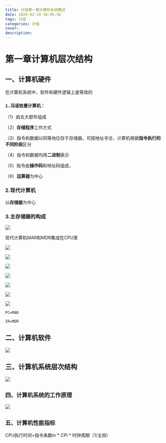 ```yaml
---
title: 计组第一章计算机系统概述
date: 2024-02-19 16:45:56
tags: 计组
categories: 计组
cover:
description:
---
```


# 第一章计算机层次结构

## 一、计算机硬件

在计算机系统中，软件和硬件逻辑上是等效的

### `1.冯诺依曼计算机：`

（1）由五大部件组成

（2）**存储程序**工作方式

（3）指令和数据以同等地位存于存储器，可按地址寻访，计算机根据**指令执行的不同阶段**区分

（4）指令和数据均用**二进制**表示

（5）指令由**操作码**和地址码组成，

（6）**运算器**为中心

### 2.现代计算机

以**存储器**为中心

### 3.主存储器的构成

![](https://cdn.jsdelivr.net/gh/SereinCease/images/blog/2024-03-13/20240313130030-68e0a9-0c0eb1.png)

现代计算机MAR和MDR集成在CPU里

![](https://cdn.jsdelivr.net/gh/SereinCease/images/blog/2024-03-13/20240313130248-812f19.png)

![](https://cdn.jsdelivr.net/gh/SereinCease/images/blog/2024-03-13/20240313130354-4deeaf.png)

![](https://cdn.jsdelivr.net/gh/SereinCease/images/blog/2024-03-13/20240313131045-3c8d08.png)

![](https://cdn.jsdelivr.net/gh/SereinCease/images/blog/2024-03-13/20240313131410-30f175.png)

![](https://cdn.jsdelivr.net/gh/SereinCease/images/blog/2024-03-13/20240313131512-9e54df.png)

![](https://cdn.jsdelivr.net/gh/SereinCease/images/blog/2024-03-13/20240313131549-a4e77b.png)

![](https://cdn.jsdelivr.net/gh/SereinCease/images/blog/2024-03-13/20240313131659-ff618a.png)

`PC=MAR`

`IR=MDR`

## 二、计算机软件

![](https://cdn.jsdelivr.net/gh/SereinCease/images/blog/2024-03-13/20240313132916-115e1b.png)



## 三、计算机系统层次结构

![](https://cdn.jsdelivr.net/gh/SereinCease/images/blog/2024-03-13/20240313133318-d3b611.png)

## `四、计算机系统的工作原理`

![](https://cdn.jsdelivr.net/gh/SereinCease/images/blog/2024-03-13/20240313133831-644235.png)

## `五、计算机性能指标`

CPU执行时间=指令条数ln * CPI * 时钟周期（1/主频）
